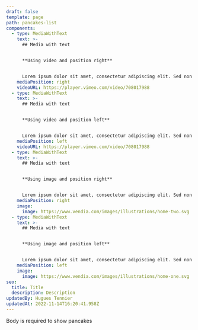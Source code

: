 ```yaml
---
draft: false
template: page
path: pancakes-list
components:
  - type: MediaWithText
    text: >-
      ## Media with text


      **Using video and position right**


      Lorem ipsum dolor sit amet, consectetur adipiscing elit. Sed non malesuada tellus. Pellentesque habitant morbi tristique senectus et netus et malesuada fames ac turpis egestas.
    mediaPosition: right
    videoURL: https://player.vimeo.com/video/708017988
  - type: MediaWithText
    text: >-
      ## Media with text


      **Using video and position left**


      Lorem ipsum dolor sit amet, consectetur adipiscing elit. Sed non malesuada tellus. Pellentesque habitant morbi tristique senectus et netus et malesuada fames ac turpis egestas.
    mediaPosition: left
    videoURL: https://player.vimeo.com/video/708017988
  - type: MediaWithText
    text: >-
      ## Media with text


      **Using image and position right**


      Lorem ipsum dolor sit amet, consectetur adipiscing elit. Sed non malesuada tellus. Pellentesque habitant morbi tristique senectus et netus et malesuada fames ac turpis egestas.
    mediaPosition: right
    image:
      image: https://www.vendia.com/images/illustrations/home-two.svg
  - type: MediaWithText
    text: >-
      ## Media with text


      **Using image and position left**


      Lorem ipsum dolor sit amet, consectetur adipiscing elit. Sed non malesuada tellus. Pellentesque habitant morbi tristique senectus et netus et malesuada fames ac turpis egestas.
    mediaPosition: left
    image:
      image: https://www.vendia.com/images/illustrations/home-one.svg
seo:
  title: Title
  description: Description
updatedBy: Hugues Tennier
updatedAt: 2022-11-14T16:20:41.958Z
---
```


Body is required to show pancakes
